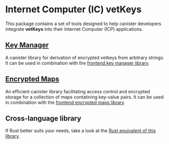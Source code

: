 # Internet Computer (IC) vetKeys

This package contains a set of tools designed to help canister developers integrate **vetKeys** into their Internet Computer (ICP) applications.

## [Key Manager](https://mops.one/ic-vetkeys/docs/key_manager/KeyManager)
A canister library for derivation of encrypted vetkeys from arbitrary strings. It can be used in combination with the [frontend key manager library](https://dfinity.github.io/vetkeys/classes/_dfinity_vetkeys_key_manager.KeyManager.html).

## [Encrypted Maps](https://mops.one/ic-vetkeys/docs/encrypted_maps/EncryptedMaps)
An efficient canister library facilitating access control and encrypted storage for a collection of maps contatining key-value pairs. It can be used in combination with the [frontend encrypted maps library](https://dfinity.github.io/vetkeys/classes/_dfinity_vetkeys_encrypted_maps.EncryptedMaps.html).

## Cross-language library
If Rust better suits your needs, take a look at the [Rust equivalent of this library](https://docs.rs/ic_vetkeys).

